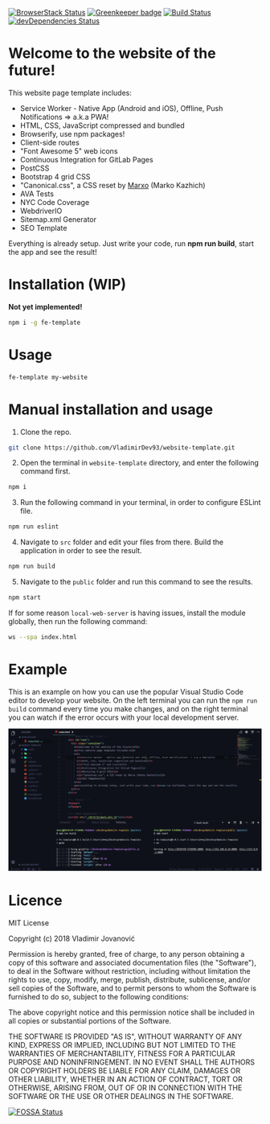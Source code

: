 [![BrowserStack Status](https://www.browserstack.com/automate/badge.svg?badge_key=WFlzQW80aWFpZnVVTVZXZVI1dnhIQnhrZGk0dml4VHRqanJqN0pxc2VxRT0tLU94Vi82WGdyc002alZlZ0p5S2wwd3c9PQ==--bbbcec23383d5844bfb67d7bcac60488ac858fdf)](https://www.browserstack.com/automate/public-build/WFlzQW80aWFpZnVVTVZXZVI1dnhIQnhrZGk0dml4VHRqanJqN0pxc2VxRT0tLU94Vi82WGdyc002alZlZ0p5S2wwd3c9PQ==--bbbcec23383d5844bfb67d7bcac60488ac858fdf)
[![Greenkeeper badge](https://badges.greenkeeper.io/VladimirDev93/Website-Template.svg)](https://greenkeeper.io/) 
[![Build Status](https://travis-ci.org/VladimirDev93/Website-Template.svg?branch=master)](https://travis-ci.org/VladimirDev93/Website-Template)
[![devDependencies Status](https://david-dm.org/VladimirDev93/Website-Template/dev-status.svg)](https://david-dm.org/VladimirDev93/Website-Template?type=dev)

# Welcome to the website of the future!
This website page template includes:
- Service Worker - Native App (Android and iOS), Offline, Push Notifications => a.k.a PWA!
- HTML, CSS, JavaScript compressed and bundled
- Browserify, use npm packages!
- Client-side routes
- "Font Awesome 5" web icons
- Continuous Integration for GitLab Pages
- PostCSS
- Bootstrap 4 grid CSS
- "Canonical.css", a CSS reset by [Marxo](https://twitter.com/marxo) (Marko Kazhich)
- AVA Tests
- NYC Code Coverage
- WebdriverIO
- Sitemap.xml Generator
- SEO Template

Everything is already setup. Just write your code, run **npm run build**, start the app and see the result!

# Installation (WIP)

**Not yet implemented!**

```bash
npm i -g fe-template
```

# Usage

```bash
fe-template my-website
```

# Manual installation and usage

1. Clone the repo.
```bash
git clone https://github.com/VladimirDev93/website-template.git
```

2. Open the terminal in ``website-template`` directory, and enter the following command first.
```bash
npm i 
```

3. Run the following command in your terminal, in order to configure ESLint file.
```bash
npm run eslint
```

4. Navigate to `src` folder and edit your files from there. Build the application in order to see the result.
```bash
npm run build
```

5. Navigate to the `public` folder and run this command to see the results.
```bash
npm start
```

If for some reason `local-web-server` is having issues, install the module globally, then run the
following command:
```bash
ws --spa index.html
```

# Example

This is an example on how you can use the popular Visual Studio Code editor to develop your website.
On the left terminal you can run the `npm run build` command every time you make changes, and on the right terminal
you can watch if the error occurs with your local development server.

![img](img/vs_example.png)

# Licence

MIT License

Copyright (c) 2018 Vladimir Jovanović

Permission is hereby granted, free of charge, to any person obtaining a copy of this software and associated documentation files (the "Software"), to deal in the Software without restriction, including without limitation the rights to use, copy, modify, merge, publish, distribute, sublicense, and/or sell copies of the Software, and to permit persons to whom the Software is furnished to do so, subject to the following conditions:

The above copyright notice and this permission notice shall be included in all copies or substantial portions of the Software.

THE SOFTWARE IS PROVIDED "AS IS", WITHOUT WARRANTY OF ANY KIND, EXPRESS OR IMPLIED, INCLUDING BUT NOT LIMITED TO THE WARRANTIES OF MERCHANTABILITY, FITNESS FOR A PARTICULAR PURPOSE AND NONINFRINGEMENT. IN NO EVENT SHALL THE AUTHORS OR COPYRIGHT HOLDERS BE LIABLE FOR ANY CLAIM, DAMAGES OR OTHER LIABILITY, WHETHER IN AN ACTION OF CONTRACT, TORT OR OTHERWISE, ARISING FROM, OUT OF OR IN CONNECTION WITH THE SOFTWARE OR THE USE OR OTHER DEALINGS IN THE SOFTWARE.


[![FOSSA Status](https://app.fossa.io/api/projects/git%2Bgithub.com%2FVladimirDev93%2FWebsite-Template.svg?type=large)](https://app.fossa.io/projects/git%2Bgithub.com%2FVladimirDev93%2FWebsite-Template?ref=badge_large)

